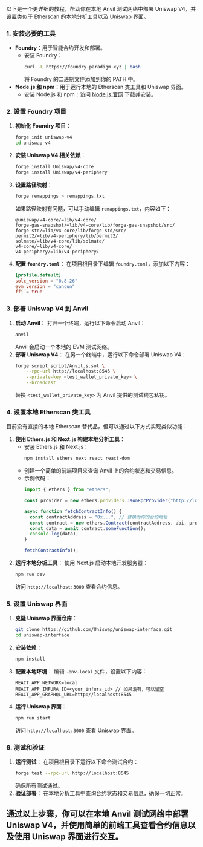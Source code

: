 以下是一个更详细的教程，帮助你在本地 Anvil 测试网络中部署 Uniswap V4，并设置类似于 Etherscan 的本地分析工具以及 Uniswap 界面。

### 1. 安装必要的工具
- **Foundry**：用于智能合约开发和部署。
  - 安装 Foundry：
    ```bash
    curl -L https://foundry.paradigm.xyz | bash
    ```
    将 Foundry 的二进制文件添加到你的 PATH 中。
- **Node.js 和 npm**：用于运行本地的 Etherscan 类工具和 Uniswap 界面。
  - 安装 Node.js 和 npm：访问 [Node.js 官网](https://nodejs.org/) 下载并安装。

### 2. 设置 Foundry 项目
1. **初始化 Foundry 项目**：
   ```bash
   forge init uniswap-v4
   cd uniswap-v4
   ```
2. **安装 Uniswap V4 相关依赖**：
   ```bash
   forge install Uniswap/v4-core
   forge install Uniswap/v4-periphery
   ```
3. **设置路径映射**：
   ```bash
   forge remappings > remappings.txt
   ```
   如果路径映射有问题，可以手动编辑 `remappings.txt`，内容如下：
   ```
   @uniswap/v4-core/=lib/v4-core/
   forge-gas-snapshot/=lib/v4-core/lib/forge-gas-snapshot/src/
   forge-std/=lib/v4-core/lib/forge-std/src/
   permit2/=lib/v4-periphery/lib/permit2/
   solmate/=lib/v4-core/lib/solmate/
   v4-core/=lib/v4-core/
   v4-periphery/=lib/v4-periphery/
   ```
4. **配置 `foundry.toml`**：
   在项目根目录下编辑 `foundry.toml`，添加以下内容：
   ```toml
   [profile.default]
   solc_version = "0.8.26"
   evm_version = "cancun"
   ffi = true
   ```

### 3. 部署 Uniswap V4 到 Anvil
1. **启动 Anvil**：
   打开一个终端，运行以下命令启动 Anvil：
   ```bash
   anvil
   ```
   Anvil 会启动一个本地的 EVM 测试网络。
2. **部署 Uniswap V4**：
   在另一个终端中，运行以下命令部署 Uniswap V4：
   ```bash
   forge script script/Anvil.s.sol \
       --rpc-url http://localhost:8545 \
       --private-key <test_wallet_private_key> \
       --broadcast
   ```
   替换 `<test_wallet_private_key>` 为 Anvil 提供的测试钱包私钥。

### 4. 设置本地 Etherscan 类工具
目前没有直接的本地 Etherscan 替代品，但可以通过以下方式实现类似功能：
1. **使用 Ethers.js 和 Next.js 构建本地分析工具**：
   - 安装 Ethers.js 和 Next.js：
     ```bash
     npm install ethers next react react-dom
     ```
   - 创建一个简单的前端项目来查询 Anvil 上的合约状态和交易信息。
   - 示例代码：
     ```javascript
     import { ethers } from "ethers";

     const provider = new ethers.providers.JsonRpcProvider("http://localhost:8545");

     async function fetchContractInfo() {
       const contractAddress = "0x..."; // 替换为你的合约地址
       const contract = new ethers.Contract(contractAddress, abi, provider); // 替换为合约 ABI
       const data = await contract.someFunction();
       console.log(data);
     }

     fetchContractInfo();
     ```
2. **运行本地分析工具**：
   使用 Next.js 启动本地开发服务器：
   ```bash
   npm run dev
   ```
   访问 `http://localhost:3000` 查看合约信息。

### 5. 设置 Uniswap 界面
1. **克隆 Uniswap 界面仓库**：
   ```bash
   git clone https://github.com/Uniswap/uniswap-interface.git
   cd uniswap-interface
   ```
2. **安装依赖**：
   ```bash
   npm install
   ```
3. **配置本地环境**：
   编辑 `.env.local` 文件，设置以下内容：
   ```
   REACT_APP_NETWORK=local
   REACT_APP_INFURA_ID=<your_infura_id> // 如果没有，可以留空
   REACT_APP_GRAPHQL_URL=http://localhost:8545
   ```
4. **运行 Uniswap 界面**：
   ```bash
   npm run start
   ```
   访问 `http://localhost:3000` 查看 Uniswap 界面。

### 6. 测试和验证
1. **运行测试**：
   在项目根目录下运行以下命令测试合约：
   ```bash
   forge test --rpc-url http://localhost:8545
   ```
   确保所有测试通过。
2. **验证部署**：
   在本地分析工具中查询合约状态和交易信息，确保一切正常。

通过以上步骤，你可以在本地 Anvil 测试网络中部署 Uniswap V4，并使用简单的前端工具查看合约信息以及使用 Uniswap 界面进行交互。
- 
